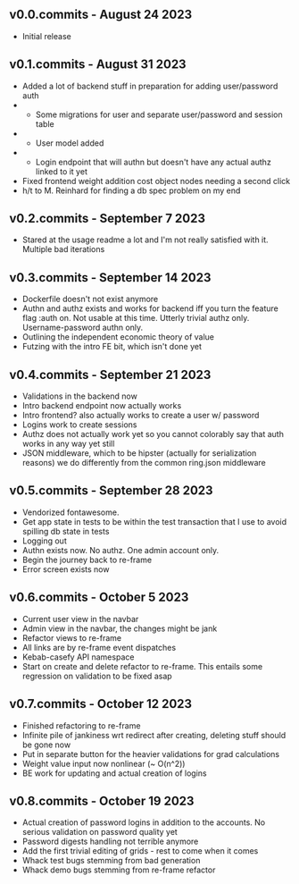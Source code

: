 v0.0.commits - August 24 2023
----

- Initial release

v0.1.commits - August 31 2023
----

- Added a lot of backend stuff in preparation for adding user/password auth
- - Some migrations for user and separate user/password and session table
- - User model added
- - Login endpoint that will authn but doesn't have any actual authz linked to it yet
- Fixed frontend weight addition cost object nodes needing a second click
- h/t to M. Reinhard for finding a db spec problem on my end

v0.2.commits - September 7 2023
----

- Stared at the usage readme a lot and I'm not really satisfied with it. Multiple bad iterations

v0.3.commits - September 14 2023
----

- Dockerfile doesn't not exist anymore
- Authn and authz exists and works for backend iff you turn the feature flag :auth on. Not usable at this time. Utterly trivial authz only. Username-password authn only.
- Outlining the independent economic theory of value
- Futzing with the intro FE bit, which isn't done yet

v0.4.commits - September 21 2023
----

- Validations in the backend now
- Intro backend endpoint now actually works
- Intro frontend? also actually works to create a user w/ password
- Logins work to create sessions
- Authz does not actually work yet so you cannot colorably say that auth works in any way yet still
- JSON middleware, which to be hipster (actually for serialization reasons) we do differently from the common ring.json middleware

v0.5.commits - September 28 2023
----

- Vendorized fontawesome.
- Get app state in tests to be within the test transaction that I use to avoid spilling db state in tests
- Logging out
- Authn exists now. No authz. One admin account only.
- Begin the journey back to re-frame
- Error screen exists now

v0.6.commits - October 5 2023
---

- Current user view in the navbar
- Admin view in the navbar, the changes might be jank
- Refactor views to re-frame
- All links are by re-frame event dispatches
- Kebab-casefy API namespace
- Start on create and delete refactor to re-frame. This entails some regression on validation to be fixed asap

v0.7.commits - October 12 2023
---

- Finished refactoring to re-frame
- Infinite pile of jankiness wrt redirect after creating, deleting stuff should be gone now
- Put in separate button for the heavier validations for grad calculations
- Weight value input now nonlinear (~ O(n^2))
- BE work for updating and actual creation of logins

v0.8.commits - October 19 2023
---

- Actual creation of password logins in addition to the accounts. No serious validation on password quality yet
- Password digests handling not terrible anymore
- Add the first trivial editing of grids - rest to come when it comes
- Whack test bugs stemming from bad generation
- Whack demo bugs stemming from re-frame refactor
